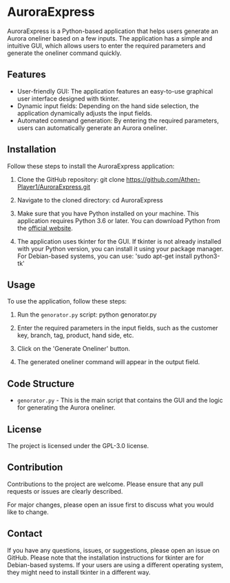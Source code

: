# AuroraExpress

AuroraExpress is a Python-based application that helps users generate an Aurora oneliner based on a few inputs. The application has a simple and intuitive GUI, which allows users to enter the required parameters and generate the oneliner command quickly.

## Features

* User-friendly GUI: The application features an easy-to-use graphical user interface designed with tkinter.
* Dynamic input fields: Depending on the hand side selection, the application dynamically adjusts the input fields.
* Automated command generation: By entering the required parameters, users can automatically generate an Aurora oneliner.

## Installation

Follow these steps to install the AuroraExpress application:

1. Clone the GitHub repository:
git clone https://github.com/Athen-Player1/AuroraExpress.git

2. Navigate to the cloned directory:
cd AuroraExpress

3. Make sure that you have Python installed on your machine. This application requires Python 3.6 or later. You can download Python from the [official website](https://www.python.org/downloads/).

4. The application uses tkinter for the GUI. If tkinter is not already installed with your Python version, you can install it using your package manager. For Debian-based systems, you can use:
'sudo apt-get install python3-tk'

## Usage

To use the application, follow these steps:

1. Run the `genorator.py` script:
python genorator.py

2. Enter the required parameters in the input fields, such as the customer key, branch, tag, product, hand side, etc.
3. Click on the 'Generate Oneliner' button.
4. The generated oneliner command will appear in the output field.

## Code Structure

* `genorator.py` - This is the main script that contains the GUI and the logic for generating the Aurora oneliner.

## License

The project is licensed under the GPL-3.0 license.

## Contribution

Contributions to the project are welcome. Please ensure that any pull requests or issues are clearly described.

For major changes, please open an issue first to discuss what you would like to change.

## Contact

If you have any questions, issues, or suggestions, please open an issue on GitHub.
Please note that the installation instructions for tkinter are for Debian-based systems. If your users are using a different operating system, they might need to install tkinter in a different way.

